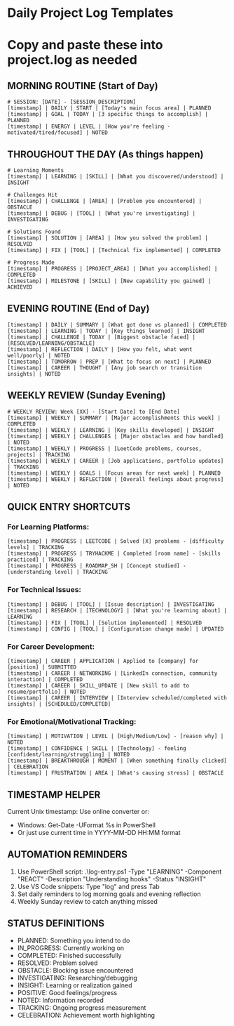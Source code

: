 # Daily Project Log Templates
# Copy and paste these into project.log as needed

## MORNING ROUTINE (Start of Day)
```
# SESSION: [DATE] - [SESSION_DESCRIPTION]
[timestamp] | DAILY | START | [Today's main focus area] | PLANNED
[timestamp] | GOAL | TODAY | [3 specific things to accomplish] | PLANNED
[timestamp] | ENERGY | LEVEL | [How you're feeling - motivated/tired/focused] | NOTED
```

## THROUGHOUT THE DAY (As things happen)
```
# Learning Moments
[timestamp] | LEARNING | [SKILL] | [What you discovered/understood] | INSIGHT

# Challenges Hit
[timestamp] | CHALLENGE | [AREA] | [Problem you encountered] | OBSTACLE
[timestamp] | DEBUG | [TOOL] | [What you're investigating] | INVESTIGATING

# Solutions Found  
[timestamp] | SOLUTION | [AREA] | [How you solved the problem] | RESOLVED
[timestamp] | FIX | [TOOL] | [Technical fix implemented] | COMPLETED

# Progress Made
[timestamp] | PROGRESS | [PROJECT_AREA] | [What you accomplished] | COMPLETED
[timestamp] | MILESTONE | [SKILL] | [New capability you gained] | ACHIEVED
```

## EVENING ROUTINE (End of Day)
```
[timestamp] | DAILY | SUMMARY | [What got done vs planned] | COMPLETED
[timestamp] | LEARNING | TODAY | [Key things learned] | INSIGHT
[timestamp] | CHALLENGE | TODAY | [Biggest obstacle faced] | [RESOLVED/LEARNING/OBSTACLE]
[timestamp] | REFLECTION | DAILY | [How you felt, what went well/poorly] | NOTED
[timestamp] | TOMORROW | PREP | [What to focus on next] | PLANNED
[timestamp] | CAREER | THOUGHT | [Any job search or transition insights] | NOTED
```

## WEEKLY REVIEW (Sunday Evening)
```
# WEEKLY REVIEW: Week [XX] - [Start Date] to [End Date]
[timestamp] | WEEKLY | SUMMARY | [Major accomplishments this week] | COMPLETED
[timestamp] | WEEKLY | LEARNING | [Key skills developed] | INSIGHT
[timestamp] | WEEKLY | CHALLENGES | [Major obstacles and how handled] | NOTED
[timestamp] | WEEKLY | PROGRESS | [LeetCode problems, courses, projects] | TRACKING
[timestamp] | WEEKLY | CAREER | [Job applications, portfolio updates] | TRACKING
[timestamp] | WEEKLY | GOALS | [Focus areas for next week] | PLANNED
[timestamp] | WEEKLY | REFLECTION | [Overall feelings about progress] | NOTED
```

## QUICK ENTRY SHORTCUTS

### For Learning Platforms:
```
[timestamp] | PROGRESS | LEETCODE | Solved [X] problems - [difficulty levels] | TRACKING
[timestamp] | PROGRESS | TRYHACKME | Completed [room name] - [skills practiced] | TRACKING
[timestamp] | PROGRESS | ROADMAP_SH | [Concept studied] - [understanding level] | TRACKING
```

### For Technical Issues:
```
[timestamp] | DEBUG | [TOOL] | [Issue description] | INVESTIGATING
[timestamp] | RESEARCH | [TECHNOLOGY] | [What you're learning about] | LEARNING
[timestamp] | FIX | [TOOL] | [Solution implemented] | RESOLVED
[timestamp] | CONFIG | [TOOL] | [Configuration change made] | UPDATED
```

### For Career Development:
```
[timestamp] | CAREER | APPLICATION | Applied to [company] for [position] | SUBMITTED
[timestamp] | CAREER | NETWORKING | [LinkedIn connection, community interaction] | COMPLETED
[timestamp] | CAREER | SKILL_UPDATE | [New skill to add to resume/portfolio] | NOTED
[timestamp] | CAREER | INTERVIEW | [Interview scheduled/completed with insights] | [SCHEDULED/COMPLETED]
```

### For Emotional/Motivational Tracking:
```
[timestamp] | MOTIVATION | LEVEL | [High/Medium/Low] - [reason why] | NOTED
[timestamp] | CONFIDENCE | SKILL | [Technology] - feeling [confident/learning/struggling] | NOTED
[timestamp] | BREAKTHROUGH | MOMENT | [When something finally clicked] | CELEBRATION
[timestamp] | FRUSTRATION | AREA | [What's causing stress] | OBSTACLE
```

## TIMESTAMP HELPER
Current Unix timestamp: Use online converter or:
- Windows: Get-Date -UFormat %s in PowerShell
- Or just use current time in YYYY-MM-DD HH:MM format

## AUTOMATION REMINDERS
1. Use PowerShell script: .\log-entry.ps1 -Type "LEARNING" -Component "REACT" -Description "Understanding hooks" -Status "INSIGHT"
2. Use VS Code snippets: Type "log" and press Tab
3. Set daily reminders to log morning goals and evening reflection
4. Weekly Sunday review to catch anything missed

## STATUS DEFINITIONS
- PLANNED: Something you intend to do
- IN_PROGRESS: Currently working on
- COMPLETED: Finished successfully  
- RESOLVED: Problem solved
- OBSTACLE: Blocking issue encountered
- INVESTIGATING: Researching/debugging
- INSIGHT: Learning or realization gained
- POSITIVE: Good feelings/progress
- NOTED: Information recorded
- TRACKING: Ongoing progress measurement
- CELEBRATION: Achievement worth highlighting
